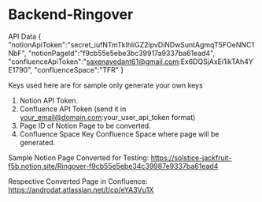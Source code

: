 # Backend-Ringover
API Data
{
    "notionApiToken":"secret_iufNTmTklhliGZ2lpvDiNDwSuntAgmqT5FOeNNC1NbF",
    "notionPageId":"f9cb55e5ebe3bc39917a9337ba61ead4",
    "confluenceApiToken":"saxenavedant61@gmail.com:Ex6DQSjAxEi1ikTAh4YE1790",
    "confluenceSpace":"TFR"
}

Keys used here are for sample only generate your own keys
1. Notion API Token.
2. Confluence API Token (send it in your_email@domain.com:your_user_api_token format)
3. Page ID of Notion Page to be converted.
4. Confluence Space Key Confluence Space where page will be generated.

Sample Notion Page Converted for Testing:
https://solstice-jackfruit-f5b.notion.site/Ringover-f9cb55e5ebe34c39987e9337ba61ead4

Respective Converted Page in Confluence:
https://androdat.atlassian.net/l/cp/eYA3Vu1X
